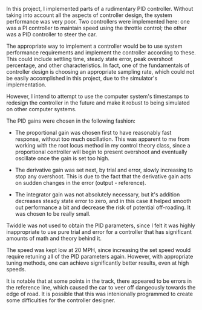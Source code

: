 In this project, I implemented parts of a rudimentary PID controller. Without taking into account all the aspects of controller design, the system performance was very poor.
Two controllers were implemented here: one was a PI controller to maintain speed using the throttle control; the other was a PID controller to steer the car.

The appropriate way to implement a controller would be to use system performance requirements and implement the controller according to these.
This could include settling time, steady state error, peak overshoot percentage, and other characteristics. In fact, one of the fundamentals
of controller design is choosing an appropriate sampling rate, which could not be easily accomplished in this project, due to the simulator's implementation.

However, I intend to attempt to use the computer system's timestamps to redesign the controller in the future and make it robust to
being simulated on other computer systems.

The PID gains were chosen in the following fashion:

* The proportional gain was chosen first to have reasonably fast response, without too much oscillation. This was apparent to me from
working with the root locus method in my control theory class, since a proportional controller will begin to present overshoot 
and eventually oscillate once the gain is set too high. 

* The derivative gain was set next, by trial and error, slowly increasing to stop any overshoot. This is due to the fact that the derivative gain
acts on sudden changes in the error (output - reference).

* The integrator gain was not absolutely necessary, but it's addition decreases steady state error to zero, and in this case it
helped smooth out performance a bit and decrease the risk of potential off-roading. It was chosen to be really small.

Twiddle was not used to obtain the PID parameters, since I felt it was highly inappropriate to use pure trial and error for a controller that has significant
amounts of math and theory behind it.

The speed was kept low at 20 MPH, since increasing the set speed would require retuning all of the PID parameters again. However,
with appropriate tuning methods, one can achieve significantly better results, even at high speeds.

It is notable that at some points in the track, there appeared to be errors in the reference line, which caused the car to veer off
dangeously towards the edge of road. It is possible that this was intenionally programmed to create some difficulties for the controller designer.